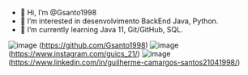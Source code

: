 - 👋 Hi, I’m @Gsanto1998
- 👀 I’m interested in  desenvolvimento BackEnd Java, Python.
- 🌱 I’m currently learning  Java 11,  Git/GitHub, SQL.

<!---
Gsanto1998/Gsanto1998 is a ✨ special ✨ repository because its `README.md` (this file) appears on your GitHub profile.
You can click the Preview link to take a look at your changes.
--->
![image](https://user-images.githubusercontent.com/103608379/167506759-ede2324a-3c8b-4f75-9f55-a0d60aca0bff.png)
(https://github.com/Gsanto1998)
![image](https://user-images.githubusercontent.com/103608379/167506825-53b6fe44-9673-442e-9b64-fb88e331db29.png)
(https://www.instagram.com/guics_21/)
![image](https://user-images.githubusercontent.com/103608379/167506837-1fb9db84-2e83-4f55-8867-b69191219e41.png)
(https://www.linkedin.com/in/guilherme-camargos-santos21041998/)

